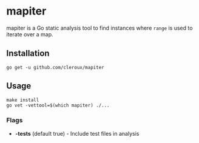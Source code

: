 # mapiter

mapiter is a Go static analysis tool to find instances where `range` is used to iterate over a map.

## Installation

    go get -u github.com/cleroux/mapiter
    
## Usage

    make install
    go vet -vettool=$(which mapiter) ./...

### Flags

- **-tests** (default true) - Include test files in analysis
